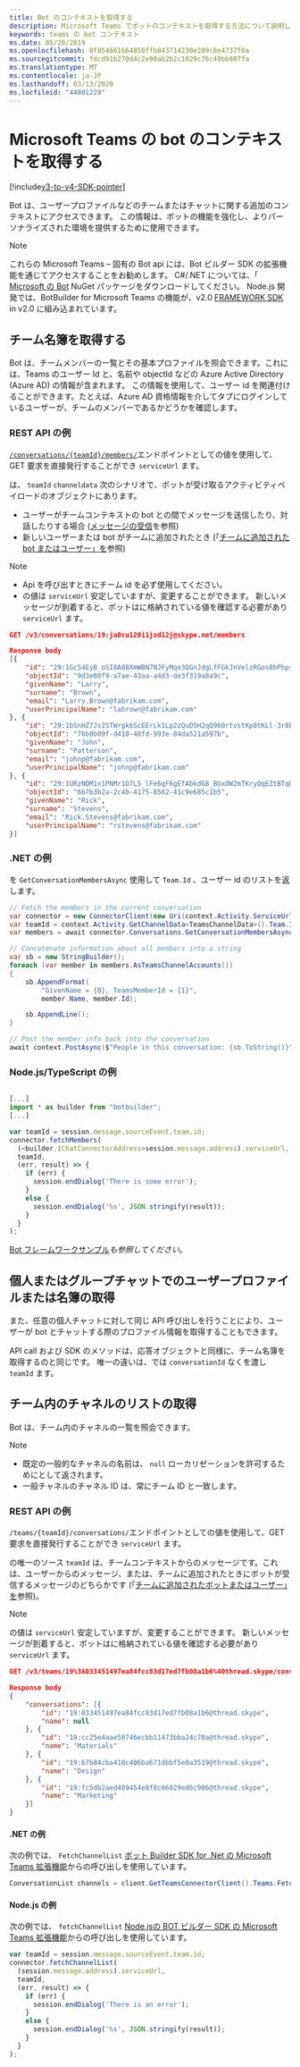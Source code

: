 ```yaml
---
title: Bot のコンテキストを取得する
description: Microsoft Teams でボットのコンテキストを取得する方法について説明します。
keywords: teams の bot コンテキスト
ms.date: 05/20/2019
ms.openlocfilehash: 8f054661664850ffb843714230e209c8e4737f0a
ms.sourcegitcommit: fdcd91b270d4c2e98ab2b2c1029c76c49bb807fa
ms.translationtype: MT
ms.contentlocale: ja-JP
ms.lasthandoff: 03/13/2020
ms.locfileid: "44801229"
---
```

# <a name="get-context-for-your-microsoft-teams-bot"></a>Microsoft Teams の bot のコンテキストを取得する

[!include[v3-to-v4-SDK-pointer](~/includes/v3-to-v4-pointer-bots.md)]

Bot は、ユーザープロファイルなどのチームまたはチャットに関する追加のコンテキストにアクセスできます。 この情報は、ボットの機能を強化し、よりパーソナライズされた環境を提供するために使用できます。

> [!NOTE]
> これらの Microsoft Teams &ndash; 固有の Bot api には、Bot ビルダー SDK の拡張機能を通じてアクセスすることをお勧めします。 C#/.NET については、「 [Microsoft の Bot](https://www.nuget.org/packages/Microsoft.Bot.Connector.Teams) NuGet パッケージをダウンロードしてください。 Node.js 開発では、BotBuilder for Microsoft Teams の機能が、v2.0 [FRAMEWORK SDK](https://github.com/microsoft/botframework-sdk) in v2.0 に組み込まれています。

## <a name="fetching-the-team-roster"></a>チーム名簿を取得する

Bot は、チームメンバーの一覧とその基本プロファイルを照会できます。これには、Teams のユーザー Id と、名前や objectId などの Azure Active Directory (Azure AD) の情報が含まれます。 この情報を使用して、ユーザー id を関連付けることができます。たとえば、Azure AD 資格情報を介してタブにログインしているユーザーが、チームのメンバーであるかどうかを確認します。

### <a name="rest-api-example"></a>REST API の例

[`/conversations/{teamId}/members/`](/bot-framework/rest-api/bot-framework-rest-connector-api-reference#get-conversation-members)エンドポイントとしての値を使用して、GET 要求を直接発行することができ `serviceUrl` ます。

は、 `teamId` `channeldata` 次のシナリオで、ボットが受け取るアクティビティペイロードのオブジェクトにあります。
* ユーザーがチームコンテキストの bot との間でメッセージを送信したり、対話したりする場合 ([メッセージの受信](~/resources/bot-v3/bot-conversations/bots-conversations.md#receiving-messages)を参照)
* 新しいユーザーまたは bot がチームに追加されたとき (「[チームに追加された bot またはユーザー」を](~/resources/bot-v3/bots-notifications.md#bot-or-user-added-to-a-team)参照)

> [!NOTE]
>* Api を呼び出すときにチーム id を必ず使用してください。
>* の値は `serviceUrl` 安定していますが、変更することができます。 新しいメッセージが到着すると、ボットはに格納されている値を確認する必要があり `serviceUrl` ます。

```json
GET /v3/conversations/19:ja0cu120i1jod12j@skype.net/members

Response body
[{
    "id": "29:1GcS4EyB_oSI8A88XmWBN7NJFyMqe3QGnJdgLfFGkJnVelzRGos0bPbpsfJjcbAD22bmKc4GMbrY2g4JDrrA8vM06X1-cHHle4zOE6U4ttcc",
    "objectId": "9d3e08f9-a7ae-43aa-a4d3-de3f319a8a9c",
    "givenName": "Larry",
    "surname": "Brown",
    "email": "Larry.Brown@fabrikam.com",
    "userPrincipalName": "labrown@fabrikam.com"
}, {
    "id": "29:1bSnHZ7Js2STWrgk6ScEErLk1Lp2zQuD5H2qQ960rtvstKp8tKLl-3r8b6DoW0QxZimuTxk_kupZ1DBMpvIQQUAZL-PNj0EORDvRZXy8kvWk",
    "objectId": "76b0b09f-d410-48fd-993e-84da521a597b",
    "givenName": "John",
    "surname": "Patterson",
    "email": "johnp@fabrikam.com",
    "userPrincipalName": "johnp@fabrikam.com"
}, {
    "id": "29:1URzNQM1x1PNMr1D7L5_lFe6qF6gEfAbkdG8_BUxOW2mTKryQqEZtBTqDt10-MghkzjYDuUj4KG6nvg5lFAyjOLiGJ4jzhb99WrnI7XKriCs",
    "objectId": "6b7b3b2a-2c4b-4175-8582-41c9e685c1b5",
    "givenName": "Rick",
    "surname": "Stevens",
    "email": "Rick.Stevens@fabrikam.com",
    "userPrincipalName": "rstevens@fabrikam.com"
}]
```

### <a name="net-example"></a>.NET の例

を `GetConversationMembersAsync` 使用して `Team.Id` 、ユーザー id のリストを返します。

```csharp
// Fetch the members in the current conversation
var connector = new ConnectorClient(new Uri(context.Activity.ServiceUrl));
var teamId = context.Activity.GetChannelData<TeamsChannelData>().Team.Id;
var members = await connector.Conversations.GetConversationMembersAsync(teamId);

// Concatenate information about all members into a string
var sb = new StringBuilder();
foreach (var member in members.AsTeamsChannelAccounts())
{
    sb.AppendFormat(
        "GivenName = {0}, TeamsMemberId = {1}",
        member.Name, member.Id);

    sb.AppendLine();
}

// Post the member info back into the conversation
await context.PostAsync($"People in this conversation: {sb.ToString()}");
```

### <a name="nodejstypescript-example"></a>Node.js/TypeScript の例

```typescript

[...]
import * as builder from "botbuilder";
[...]

var teamId = session.message.sourceEvent.team.id;
connector.fetchMembers(
  (<builder.IChatConnectorAddress>session.message.address).serviceUrl,
  teamId,
  (err, result) => {
    if (err) {
      session.endDialog('There is some error');
    }
    else {
      session.endDialog('%s', JSON.stringify(result));
    }
  }
);
```

[Bot フレームワークサンプル](https://github.com/Microsoft/BotBuilder-Samples/blob/master/README.md)*も参照してください*。

## <a name="fetching-user-profile-or-roster-in-personal-or-group-chat"></a>個人またはグループチャットでのユーザープロファイルまたは名簿の取得

また、任意の個人チャットに対して同じ API 呼び出しを行うことにより、ユーザーが bot とチャットする際のプロファイル情報を取得することもできます。

API call および SDK のメソッドは、応答オブジェクトと同様に、チーム名簿を取得するのと同じです。 唯一の違いは、では `conversationId` なくを渡し `teamId` ます。

## <a name="fetching-the-list-of-channels-in-a-team"></a>チーム内のチャネルのリストの取得

Bot は、チーム内のチャネルの一覧を照会できます。

> [!NOTE]
>
>* 既定の一般的なチャネルの名前は、 `null` ローカリゼーションを許可するためにとして返されます。
>* 一般チャネルのチャネル ID は、常にチーム ID と一致します。

### <a name="rest-api-example"></a>REST API の例

`/teams/{teamId}/conversations/`エンドポイントとしての値を使用して、GET 要求を直接発行することができ `serviceUrl` ます。

の唯一のソース `teamId` は、チームコンテキストからのメッセージです。これは、ユーザーからのメッセージ、または、チームに追加されたときにボットが受信するメッセージのどちらかです (「[チームに追加されたボットまたはユーザー」を](~/resources/bot-v3/bots-notifications.md#team-member-or-bot-addition)参照)。

> [!NOTE]
> の値は `serviceUrl` 安定していますが、変更することができます。 新しいメッセージが到着すると、ボットはに格納されている値を確認する必要があり `serviceUrl` ます。

```json
GET /v3/teams/19%3A033451497ea84fcc83d17ed7fb08a1b6%40thread.skype/conversations

Response body
{
    "conversations": [{
        "id": "19:033451497ea84fcc83d17ed7fb08a1b6@thread.skype",
        "name": null
    }, {
        "id": "19:cc25e4aae50746ecbb11473bba24c70a@thread.skype",
        "name": "Materials"
    }, {
        "id": "19:b7b84cba410c406ba671dbbf5e0a3519@thread.skype",
        "name": "Design"
    }, {
        "id": "19:fc5db2aed489454e8f8c06829ed6c986@thread.skype",
        "name": "Marketing"
    }]
}
```

#### <a name="net-example"></a>.NET の例

次の例では、 `FetchChannelList` [ボット Builder SDK for .Net の Microsoft Teams 拡張機能](https://www.nuget.org/packages/Microsoft.Bot.Connector.Teams)からの呼び出しを使用しています。

```csharp
ConversationList channels = client.GetTeamsConnectorClient().Teams.FetchChannelList(activity.GetChannelData<TeamsChannelData>().Team.Id);
```

#### <a name="nodejs-example"></a>Node.js の例

次の例では、 `fetchChannelList` [Node.jsの BOT ビルダー SDK の Microsoft Teams 拡張機能](https://www.npmjs.com/package/botbuilder-teams)からの呼び出しを使用しています。

```javascript
var teamId = session.message.sourceEvent.team.id;
connector.fetchChannelList(
  (session.message.address).serviceUrl,
  teamId,
  (err, result) => {
    if (err) {
      session.endDialog('There is an error');
    }
    else {
      session.endDialog('%s', JSON.stringify(result));
    }
  }
);
```
